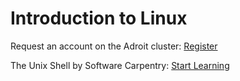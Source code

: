 # Introduction to Linux

Request an account on the Adroit cluster: [Register](https://forms.rc.princeton.edu/registration/?q=adroit)

The Unix Shell by Software Carpentry: [Start Learning](https://swcarpentry.github.io/shell-novice/)
